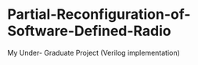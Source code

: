 Partial-Reconfiguration-of-Software-Defined-Radio
=================================================

My Under- Graduate Project (Verilog implementation)
